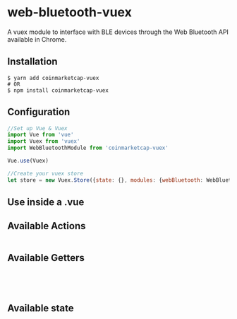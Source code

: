 # web-bluetooth-vuex
A vuex module to interface with BLE devices through the Web Bluetooth API available in Chrome.

## Installation
```console
$ yarn add coinmarketcap-vuex
# OR
$ npm install coinmarketcap-vuex
```

## Configuration
```js
//Set up Vue & Vuex
import Vue from 'vue'
import Vuex from 'vuex'
import WebBluetoothModule from 'coinmarketcap-vuex'

Vue.use(Vuex)

//Create your vuex store
let store = new Vuex.Store({state: {}, modules: {webBluetooth: WebBluetoothModule}})
```
## Use inside a .vue

## Available Actions
```js

```
## Available Getters
```js

```
```js

```
```js

```
```js

```

## Available state

```js

```
